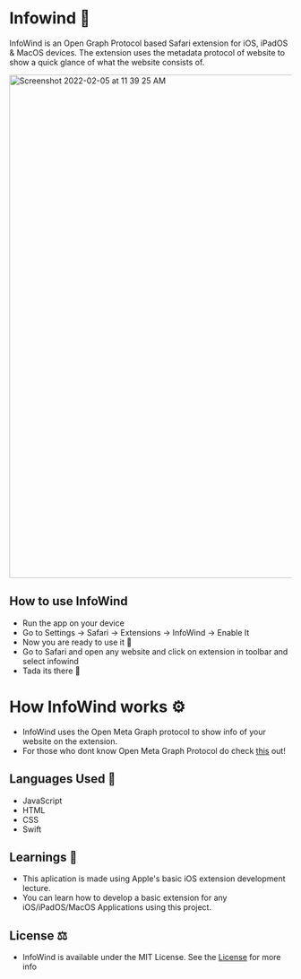 # Infowind 💨
InfoWind is an Open Graph Protocol based Safari extension for iOS, iPadOS & MacOS devices. The extension uses the metadata protocol of website to show a quick glance of what the website consists of.
 
<img width="898" alt="Screenshot 2022-02-05 at 11 39 25 AM" src="https://user-images.githubusercontent.com/56252259/152630951-e3de3029-c797-479e-bb2d-e594ad434d1a.png">

## How to use InfoWind
* Run the app on your device
* Go to Settings -> Safari -> Extensions -> InfoWind -> Enable It
* Now you are ready to use it 🚀
* Go to Safari and open any website and click on extension in toolbar and select infowind
* Tada its there 🤭

# How InfoWind works ⚙️
* InfoWind uses the Open Meta Graph protocol to show info of your website on the extension. 
* For those who dont know Open Meta Graph Protocol do check [this](https://ogp.me) out!

## Languages Used 📒
* JavaScript
* HTML
* CSS
* Swift

## Learnings 📖
* This aplication is made using Apple's basic iOS extension development lecture. 
* You can learn how to develop a basic extension for any iOS/iPadOS/MacOS Applications using this project.

## License ⚖️
* InfoWind is available under the MIT License. See the [License](https://github.com/gokulnair2001/Infowind/blob/master/LICENSE) for more info
